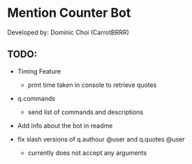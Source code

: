 # Mention Counter Bot
Developed by: Dominic Choi (CarrotBRRR)

## TODO: 
- Timing Feature
    - print time taken in console to retrieve quotes

- q.commands
    - send list of commands and descriptions

- Add info about the bot in readme

- fix slash versions of q.authour @user and q.quotes @user
    - currently does not accept any arguments
